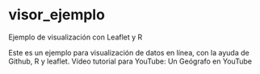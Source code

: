 # visor_ejemplo
Ejemplo de visualización con Leaflet y R

Este es un ejemplo para visualización de datos en línea, con la ayuda de Github, R y leaflet. 
Vídeo tutorial para YouTube: Un Geógrafo en YouTube
